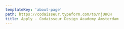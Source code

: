 ```yaml
---
templateKey: 'about-page'
path: https://codaisseur.typeform.com/to/njUnCH
title: Apply - Codaisseur Design Academy Amsterdam
---
```

